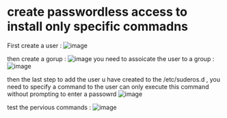 # create passwordless access to install only specific commadns

First create a user : ![image](https://github.com/user-attachments/assets/be25d13e-852c-4d5e-9b09-a628c0038f53)

then create a gorup : ![image](https://github.com/user-attachments/assets/26097873-2ee3-4f00-9f9a-527275512cfc) 
you need to assoicate the user to a group : ![image](https://github.com/user-attachments/assets/072cd461-2104-4117-adfc-2f051899ff3f)

then the last step to add the user u have created to the /etc/suderos.d , you need to specify a command to the user can only execute this command without prompting to enter a passowrd ![image](https://github.com/user-attachments/assets/b0b4399a-fb32-499e-95f1-2f966f57b19a)

test the pervious commands : ![image](https://github.com/user-attachments/assets/0a3ad414-73d8-4c31-a104-b2410f3f23c7)

